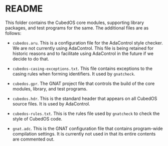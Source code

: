
README
======

This folder contains the CubedOS core modules, supporting library packages, and test programs
for the same. The additional files are as follows:

+ `cubedos.aru`. This is a configuration file for the AdaControl style checker. We are not
  currently using AdaControl. This file is being retained for historic reasons and to facilitate
  using AdaControl in the future if we decide to do that.
  
+ `cubedos-casing-exceptions.txt`. This file contains exceptions to the casing rules when
  forming identifiers. It used by `gnatcheck`.
  
+ `cubedos.gpr`. The GNAT project file that controls the build of the core modules, library, and
  test programs.
  
+ `cubedos.hdr`. This is the standard header that appears on all CubedOS source files. It is
  used by AdaControl.
  
+ `cubedos-rules.txt`. This is the rules file used by `gnatcheck` to check the style of CubedOS
  code.
  
+ `gnat.adc`. This is the GNAT configuration file that contains program-wide compilation
  settings. It is currently not used in that its entire contents are commented out.
